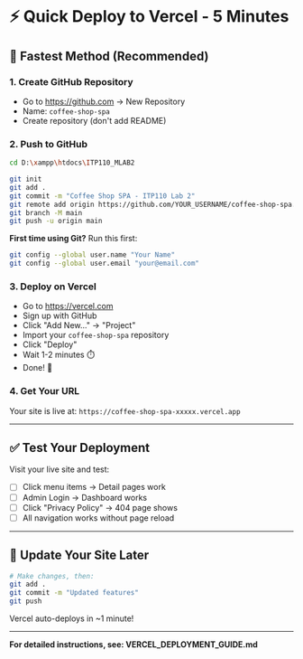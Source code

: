 # ⚡ Quick Deploy to Vercel - 5 Minutes

## 🎯 Fastest Method (Recommended)

### 1. Create GitHub Repository
- Go to https://github.com → New Repository
- Name: `coffee-shop-spa`
- Create repository (don't add README)

### 2. Push to GitHub
```bash
cd D:\xampp\htdocs\ITP110_MLAB2

git init
git add .
git commit -m "Coffee Shop SPA - ITP110 Lab 2"
git remote add origin https://github.com/YOUR_USERNAME/coffee-shop-spa.git
git branch -M main
git push -u origin main
```

**First time using Git?** Run this first:
```bash
git config --global user.name "Your Name"
git config --global user.email "your@email.com"
```

### 3. Deploy on Vercel
- Go to https://vercel.com
- Sign up with GitHub
- Click "Add New..." → "Project"
- Import your `coffee-shop-spa` repository
- Click "Deploy"
- Wait 1-2 minutes ⏱️
- Done! 🎉

### 4. Get Your URL
Your site is live at: `https://coffee-shop-spa-xxxxx.vercel.app`

---

## ✅ Test Your Deployment

Visit your live site and test:
- [ ] Click menu items → Detail pages work
- [ ] Admin Login → Dashboard works
- [ ] Click "Privacy Policy" → 404 page shows
- [ ] All navigation works without page reload

---

## 🔄 Update Your Site Later

```bash
# Make changes, then:
git add .
git commit -m "Updated features"
git push
```
Vercel auto-deploys in ~1 minute!

---

**For detailed instructions, see: VERCEL_DEPLOYMENT_GUIDE.md**


